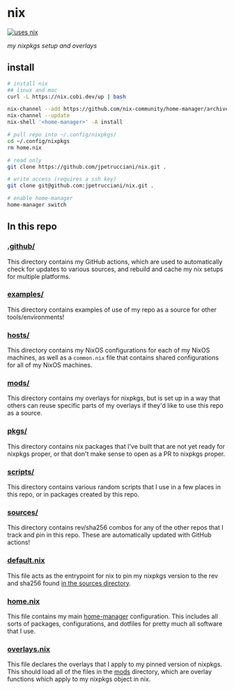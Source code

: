 # nix

[![uses nix](https://img.shields.io/badge/uses-nix-%237EBAE4)](https://nixos.org/)

_my nixpkgs setup and overlays_

## install

```bash
# install nix
## linux and mac
curl -L https://nix.cobi.dev/up | bash

nix-channel --add https://github.com/nix-community/home-manager/archive/master.tar.gz home-manager
nix-channel --update
nix-shell '<home-manager>' -A install

# pull repo into ~/.config/nixpkgs/
cd ~/.config/nixpkgs
rm home.nix

# read only
git clone https://github.com/jpetrucciani/nix.git .

# write access (requires a ssh key)
git clone git@github.com:jpetrucciani/nix.git .

# enable home-manager
home-manager switch
```

## In this repo

### [.github/](./.github/)

This directory contains my GitHub actions, which are used to automatically check for updates to various sources, and rebuild and cache my nix setups for multiple platforms.

### [examples/](./examples/)

This directory contains examples of use of my repo as a source for other tools/environments!

### [hosts/](./hosts/)

This directory contains my NixOS configurations for each of my NixOS machines, as well as a `common.nix` file that contains shared configurations for all of my NixOS machines.

### [mods/](./mods/)

This directory contains my overlays for nixpkgs, but is set up in a way that others can reuse specific parts of my overlays if they'd like to use this repo as a source.

### [pkgs/](./pkgs/)

This directory contains nix packages that I've built that are not yet ready for nixpkgs proper, or that don't make sense to open as a PR to nixpkgs proper.

### [scripts/](./scripts/)

This directory contains various random scripts that I use in a few places in this repo, or in packages created by this repo.

### [sources/](./sources/)

This directory contains rev/sha256 combos for any of the other repos that I track and pin in this repo. These are automatically updated with GitHub actions!

### [default.nix](./default.nix)

This file acts as the entrypoint for nix to pin my nixpkgs version to the rev and sha256 found [in the sources directory](./sources/nixpkgs.json).

### [home.nix](./home.nix)

This file contains my main [home-manager](https://github.com/nix-community/home-manager) configuration. This includes all sorts of packages, configurations, and dotfiles for pretty much all software that I use.

### [overlays.nix](./overlays.nix)

This file declares the overlays that I apply to my pinned version of nixpkgs. This should load all of the files in the [mods](./mods/) directory, which are overlay functions which apply to my nixpkgs object in nix.
